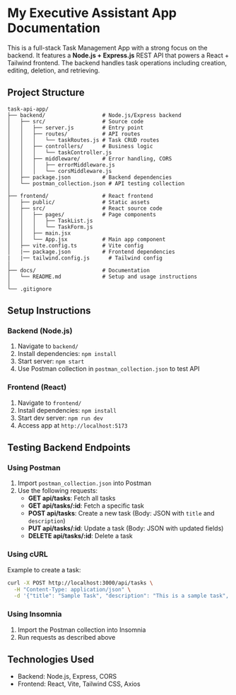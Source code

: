 # My Executive Assistant App Documentation

This is a full-stack Task Management App with a strong focus on the backend. It features a **Node.js + Express.js** REST API that powers a React + Tailwind frontend. The backend handles task operations including creation, editing, deletion, and retrieving.


## Project Structure

```
task-api-app/
├── backend/                  # Node.js/Express backend
│   ├── src/                  # Source code
│   │   ├── server.js         # Entry point
│   │   ├── routes/           # API routes
│   │   │   └── taskRoutes.js # Task CRUD routes
│   │   ├── controllers/      # Business logic
│   │   │   └── taskController.js
│   │   ├── middleware/       # Error handling, CORS
│   │   │   ├── errorMiddleware.js
│   │   │   └── corsMiddleware.js
│   ├── package.json          # Backend dependencies
│   └── postman_collection.json # API testing collection
│
├── frontend/                 # React frontend
│   ├── public/               # Static assets
│   ├── src/                  # React source code
│   │   ├── pages/            # Page components
│   │   │   ├── TaskList.js
│   │   │   └── TaskForm.js
│   │   ├── main.jsx          
│   │   └── App.jsx           # Main app component
│   ├── vite.config.ts        # Vite config
│   |── package.json          # Frontend dependencies
|   |── tailwind.config.js      # Tailwind config
│
├── docs/                     # Documentation
│   └── README.md             # Setup and usage instructions
│
└── .gitignore
```

## Setup Instructions

### Backend (Node.js)
1. Navigate to `backend/`
2. Install dependencies: `npm install`
3. Start server: `npm start`
4. Use Postman collection in `postman_collection.json` to test API

### Frontend (React)
1. Navigate to `frontend/`
2. Install dependencies: `npm install`
3. Start dev server: `npm run dev`
4. Access app at `http://localhost:5173`

## Testing Backend Endpoints

### Using Postman
1. Import `postman_collection.json` into Postman
2. Use the following requests:
   - **GET api/tasks**: Fetch all tasks
   - **GET api/tasks/:id**: Fetch a specific task
   - **POST api/tasks**: Create a new task (Body: JSON with `title` and `description`)
   - **PUT api/tasks/:id**: Update a task (Body: JSON with updated fields)
   - **DELETE api/tasks/:id**: Delete a task

### Using cURL
Example to create a task:
```bash
curl -X POST http://localhost:3000/api/tasks \
  -H "Content-Type: application/json" \
  -d '{"title": "Sample Task", "description": "This is a sample task", "dueDate": "yyyy--mm-dd",  "completed": "false"}'
```

### Using Insomnia
1. Import the Postman collection into Insomnia
2. Run requests as described above

## Technologies Used
- Backend: Node.js, Express, CORS
- Frontend: React, Vite, Tailwind CSS, Axios